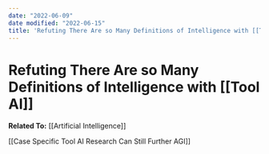 ```yaml
---
date: "2022-06-09"
date modified: "2022-06-15"
title: 'Refuting There Are so Many Definitions of Intelligence with [[Tool AI]]'
---
```


# Refuting There Are so Many Definitions of Intelligence with [[Tool AI]]
**Related To:** [[Artificial Intelligence]]

[[Case Specific Tool AI Research Can Still Further AGI]]
